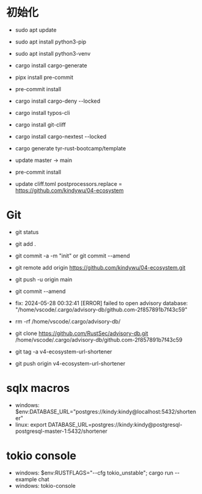 # 初始化

- sudo apt update
- sudo apt install python3-pip
- sudo apt install python3-venv

- cargo install cargo-generate
- pipx install pre-commit
- pre-commit install
- cargo install cargo-deny --locked
- cargo install typos-cli
- cargo install git-cliff
- cargo install cargo-nextest --locked

- cargo generate tyr-rust-bootcamp/template
- update master -> main
- pre-commit install
- update cliff.toml postprocessors.replace = https://github.com/kindywu/04-ecosystem

# Git

- git status
- git add .
- git commit -a -m "init" or git commit --amend
- git remote add origin https://github.com/kindywu/04-ecosystem.git
- git push -u origin main
- git commit --amend

- fix: 2024-05-28 00:32:41 [ERROR] failed to open advisory database: "/home/vscode/.cargo/advisory-db/github.com-2f857891b7f43c59"
- rm -rf /home/vscode/.cargo/advisory-db/
- git clone https://github.com/RustSec/advisory-db.git /home/vscode/.cargo/advisory-db/github.com-2f857891b7f43c59

- git tag -a v4-ecosystem-url-shortener
- git push origin v4-ecosystem-url-shortener

# sqlx macros

- windows: $env:DATABASE_URL="postgres://kindy:kindy@localhost:5432/shortener"
- linux: export DATABASE_URL=postgres://kindy:kindy@postgresql-postgresql-master-1:5432/shortener

# tokio console

- windows: $env:RUSTFLAGS="--cfg tokio_unstable"; cargo run --example chat
- windows: tokio-console
